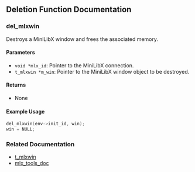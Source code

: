 ## Deletion Function Documentation

### del_mlxwin
Destroys a MiniLibX window and frees the associated memory.

#### Parameters
- `void *mlx_id`: Pointer to the MiniLibX connection.
- `t_mlxwin *m_win`: Pointer to the MiniLibX window object to be destroyed.

#### Returns
- None

#### Example Usage
```c
del_mlxwin(env->init_id, win);
win = NULL;
```

### Related Documentation
- [t_mlxwin](./t_mlxwin.md)
- [mlx_tools_doc](./mlx-tools-doc.md)
